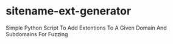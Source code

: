 # sitename-ext-generator
Simple Python Script To Add  Extentions To A Given Domain And Subdomains For Fuzzing 

